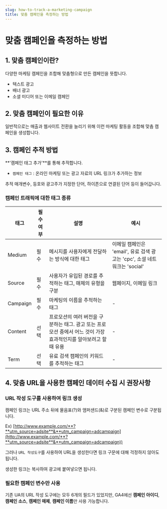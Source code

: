 ```yaml
---
slug: how-to-track-a-marketing-campaign
title: 맞춤 캠페인을 측정하는 방법
---
```


# 맞춤 캠페인을 측정하는 방법

## 1. 맞춤 캠페인이란?

다양한 마케팅 캠페인을 조합해 맞춤형으로 만든 캠페인을 뜻합니다.

- 텍스트 광고
- 배너 광고
- 소셜 미디어 또는 이메일 캠페인

## 2. 맞춤 캠페인이 필요한 이유

일반적으로는 매출과 웹사이트 전환을 늘리기 위해 이런 마케팅 활동을 조합해 맞춤 캠페인을 생성합니다.

## 3. 캠페인 추적 방법

**'캠페인 태그 추가'**를 통해 추적합니다.

- `캠페인 태그` : 온라인 마케팅 또는 광고 자료의 URL 링크가 추가하는 정보

 추적 매개변수, 등호와 광고주가 지정한 단어, 하이픈으로 연결된 단어 등이 들어갑니다.

### 캠페인 트래픽에 대한 태그 종류

|태그|필수여부|설명|예시|
|---|------|---|---|
|Medium|필수|메시지를 사용자에게 전달하는 방식에 대한 태그|이메일 캠페인은 'email', 유료 검색 광고는 'cpc', 소셜 네트워크는 'social'|
|Source|필수|사용자가 유입된 경로를 추적하는 태그, 매체의 유형을 구분|웹페이지, 이메일 링크|
|Campaign|필수|마케팅의 이름을 추적하는 태그|-|
|Content|선택|프로모션의 여러 버전을 구분하는 태그. 광고 또는 프로모션 중에서 어느 것이 가장 효과적인지를 알아보려고 할 때 유용|-|
|Term|선택|유료 검색 캠페인의 키워드를 추적하는 태그|-|


## 4. 맞춤 URL을 사용한 캠페인 데이터 수집 시 권장사항

### URL 작성 도구를 사용하여 링크 생성

캠페인 링크는 URL 주소 뒤에 물음표(?)와 앰퍼샌드(&)로 구분된 캠페인 변수로 구분됩니다.

Ex) [http://www.example.com/**?**utm_source=adsite**&**utm_campaign=adcampaign](http://www.example.com/**?**utm_source=adsite**&**utm_campaign=adcampaign))

그러나 `URL 작성도구`를 사용하여 URL을 생성한다면 링크 구문에 대해 걱정하지 않아도 됩니다.

생성한 링크는 복사하여 광고에 붙여넣으면 됩니다.

### 필요한 캠페인 변수만 사용

기존 UA의 URL 작성 도구에는 모두 6개의 필드가 있었지만, GA4에선 **캠페인 아이디**, **캠페인 소스**, **캠페인 매체**, **캠페인 이름**만 사용 가능합니다. 